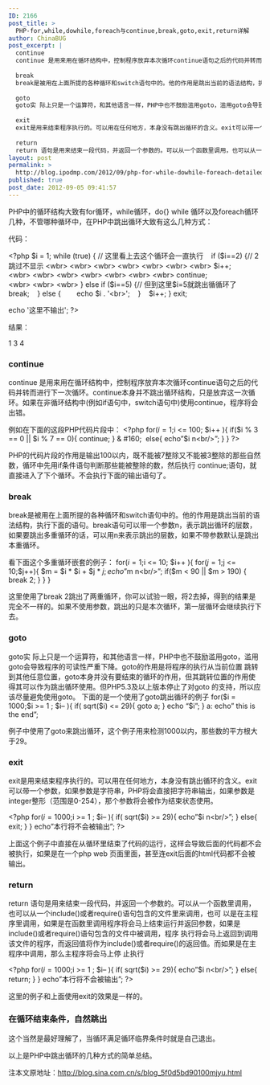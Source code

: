 ```yaml
---
ID: 2166
post_title: >
  PHP-for,while,dowhile,foreach与continue,break,goto,exit,return详解
author: ChinaBUG
post_excerpt: |
  continue
  continue 是用来用在循环结构中，控制程序放弃本次循环continue语句之后的代码并转而进行下一次循环。continue本身并不跳出循环结构，只是放弃这一次循环。如果在非循环结构中(例如if语句中，switch语句中)使用continue，程序将会出错。
  
  break
  break是被用在上面所提的各种循环和switch语句中的。他的作用是跳出当前的语法结构，执行下面的语句。break语句可以带一个参数n，表示跳出循环的层数，如果要跳出多重循环的话，可以用n来表示跳出的层数，如果不带参数默认是跳出本重循环。
  
  goto
  goto实 际上只是一个运算符，和其他语言一样，PHP中也不鼓励滥用goto，滥用goto会导致程序的可读性严重下降。goto的作用是将程序的执行从当前位置 跳转到其他任意位置，goto本身并没有要结束的循环的作用，但其跳转位置的作用使得其可以作为跳出循环使用。但PHP5.3及以上版本停止了对goto 的支持，所以应该尽量避免使用goto。
  
  exit
  exit是用来结束程序执行的。可以用在任何地方，本身没有跳出循环的含义。exit可以带一个参数，如果参数是字符串，PHP将会直接把字符串输出，如果参数是integer整形（范围是0-254），那个参数将会被作为结束状态使用。
  
  return
  return 语句是用来结束一段代码，并返回一个参数的。可以从一个函数里调用，也可以从一个include()或者require()语句包含的文件里来调用，也可 以是在主程序里调用，如果是在函数里调用程序将会马上结束运行并返回参数，如果是include()或者require()语句包含的文件中被调用，程序 执行将会马上返回到调用该文件的程序，而返回值将作为include()或者require()的返回值。而如果是在主程序中调用，那么主程序将会马上停 止执行
layout: post
permalink: >
  http://blog.ipodmp.com/2012/09/php-for-while-dowhile-foreach-detailed-continue-break-goto-exit-return.html
published: true
post_date: 2012-09-05 09:41:57
---
```

<div>

PHP中的循环结构大致有for循环，while循环，do{} while 循环以及foreach循环几种，不管哪种循环中，在PHP中跳出循环大致有这么几种方式：

代码：

&lt;?php
$i = 1;
while (true) { // 这里看上去这个循环会一直执行
<wbr> <wbr> <wbr> if ($i==2) {// 2跳过不显示
<wbr> <wbr> <wbr> <wbr> <wbr> <wbr> <wbr> $i++;
<wbr> <wbr> <wbr> <wbr> <wbr> <wbr> <wbr> continue;
<wbr> <wbr> <wbr> } else if ($i==5) {// 但到这里$i=5就跳出循循环了
<wbr> <wbr> <wbr> <wbr> <wbr> <wbr> <wbr> break;
<wbr> <wbr> <wbr> } else {
<wbr> <wbr> <wbr> <wbr> <wbr> <wbr> <wbr> echo $i . '&lt;br&gt;';
<wbr> <wbr> <wbr> }
<wbr> <wbr> <wbr> $i++;
}
exit;</wbr></wbr></wbr></wbr></wbr></wbr></wbr></wbr></wbr></wbr></wbr></wbr></wbr></wbr></wbr></wbr></wbr></wbr></wbr></wbr></wbr></wbr></wbr></wbr></wbr></wbr></wbr></wbr></wbr></wbr></wbr></wbr></wbr></wbr></wbr></wbr></wbr></wbr></wbr></wbr></wbr></wbr></wbr>

echo '这里不输出';
?&gt;

结果：

1
3
4
<h3>continue</h3>
continue 是用来用在循环结构中，控制程序放弃本次循环continue语句之后的代码并转而进行下一次循环。continue本身并不跳出循环结构，只是放弃这一次循环。如果在非循环结构中(例如if语句中，switch语句中)使用continue，程序将会出错。

例如在下面的这段PHP代码片段中：
&lt;?php
for($i = 1;$i &lt;= 100; $i++ ){
if($i % 3 == 0 || $i % 7 == 0){
continue;
}
&amp; #160; <wbr> else{
echo”$i n&lt;br/&gt;”;
}
}
?&gt;</wbr>

PHP的代码片段的作用是输出100以内，既不能被7整除又不能被3整除的那些自然数，循环中先用if条件语句判断那些能被整除的数，然后执行 continue;语句，就直接进入了下个循环。不会执行下面的输出语句了。
<h3>break</h3>
break是被用在上面所提的各种循环和switch语句中的。他的作用是跳出当前的语法结构，执行下面的语句。break语句可以带一个参数n，表示跳出循环的层数，如果要跳出多重循环的话，可以用n来表示跳出的层数，如果不带参数默认是跳出本重循环。

看下面这个多重循环嵌套的例子：
for($i = 1;$i &lt;= 10; $i++ ){
for($j = 1;$j &lt;= 10;$j++){
$m = $i * $i + $j * $j;
echo”$m n&lt;br/&gt;”;
if($m &lt; 90 || $m &gt; 190) {
break 2;
}
}
}

这里使用了break 2跳出了两重循环，你可以试验一眼，将2去掉，得到的结果是完全不一样的。如果不使用参数，跳出的只是本次循环，第一层循环会继续执行下去。
<h3>goto</h3>
goto实 际上只是一个运算符，和其他语言一样，PHP中也不鼓励滥用goto，滥用goto会导致程序的可读性严重下降。goto的作用是将程序的执行从当前位置 跳转到其他任意位置，goto本身并没有要结束的循环的作用，但其跳转位置的作用使得其可以作为跳出循环使用。但PHP5.3及以上版本停止了对goto 的支持，所以应该尽量避免使用goto。
下面的是一个使用了goto跳出循环的例子
for($i = 1000;$i &gt;= 1 ; $i– ){
if( sqrt($i) &lt;= 29){
goto a;
}
echo “$i”;
}
a:
echo” this is the end”;

例子中使用了goto来跳出循环，这个例子用来检测1000以内，那些数的平方根大于29。
<h3>exit</h3>
exit是用来结束程序执行的。可以用在任何地方，本身没有跳出循环的含义。exit可以带一个参数，如果参数是字符串，PHP将会直接把字符串输出，如果参数是integer整形（范围是0-254），那个参数将会被作为结束状态使用。

&lt;?php
for($i = 1000;$i &gt;= 1 ; $i– ){
if( sqrt($i) &gt;= 29){
echo”$i n&lt;br/&gt;”;
}
else{
exit;
}
}
echo”本行将不会被输出”;
?&gt;

上面这个例子中直接在从循环里结束了代码的运行，这样会导致后面的代码都不会被执行，如果是在一个php web 页面里面，甚至连exit后面的html代码都不会被输出。
<h3>return</h3>
return 语句是用来结束一段代码，并返回一个参数的。可以从一个函数里调用，也可以从一个include()或者require()语句包含的文件里来调用，也可 以是在主程序里调用，如果是在函数里调用程序将会马上结束运行并返回参数，如果是include()或者require()语句包含的文件中被调用，程序 执行将会马上返回到调用该文件的程序，而返回值将作为include()或者require()的返回值。而如果是在主程序中调用，那么主程序将会马上停 止执行

&lt;?php
for($i = 1000;$i &gt;= 1 ; $i– ){
if( sqrt($i) &gt;= 29){
echo”$i n&lt;br/&gt;”;
}
else{
return;
}
}
echo”本行将不会被输出”;
?&gt;

这里的例子和上面使用exit的效果是一样的。
<h3>在循环结束条件，自然跳出</h3>
这个当然是最好理解了，当循环满足循环临界条件时就是自己退出。

以上是PHP中跳出循环的几种方式的简单总结。

注本文原地址：http://blog.sina.com.cn/s/blog_5f0d5bd90100mjyu.html

</div>